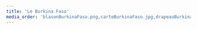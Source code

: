 ```yaml
---
title: 'Le Burkina Faso'
media_order: 'blasonBurkinaFaso.png,carteBurkinaFaso.jpg,drapeauBurkinaFaso.png'
---
```


